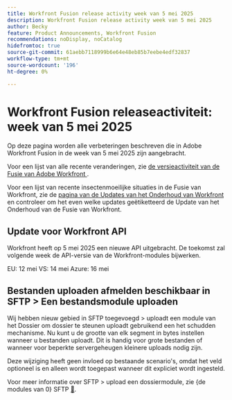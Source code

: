 ```yaml
---
title: Workfront Fusion release activity week van 5 mei 2025
description: Workfront Fusion release activity week van 5 mei 2025
author: Becky
feature: Product Announcements, Workfront Fusion
recommendations: noDisplay, noCatalog
hidefromtoc: true
source-git-commit: 61aebb7118999b6e64e48eb85b7eebe4edf32837
workflow-type: tm+mt
source-wordcount: '196'
ht-degree: 0%

---
```


# Workfront Fusion releaseactiviteit: week van 5 mei 2025

Op deze pagina worden alle verbeteringen beschreven die in Adobe Workfront Fusion in de week van 5 mei 2025 zijn aangebracht.

Voor een lijst van alle recente veranderingen, zie [ de versieactiviteit van de Fusie van Adobe Workfront ](/help/workfront-fusion/fusion-product-releases/fusion-release-activity.md).

Voor een lijst van recente insectenmoeilijke situaties in de Fusie van Workfront, zie de [ pagina van de Updates van het Onderhoud van Workfront ](https://experienceleague.adobe.com/nl/docs/workfront-known-issues/releases/current-updates) en controleer om het even welke updates geëtiketteerd de Update van het Onderhoud van de Fusie van Workfront.

## Update voor Workfront API

Workfront heeft op 5 mei 2025 een nieuwe API uitgebracht. De toekomst zal volgende week de API-versie van de Workfront-modules bijwerken.

EU: 12 mei
VS: 14 mei
Azure: 16 mei

## Bestanden uploaden afmelden beschikbaar in SFTP > Een bestandsmodule uploaden

Wij hebben nieuw gebied in SFTP toegevoegd > uploadt een module van het Dossier om dossier te steunen uploadt gebruikend een het schudden mechanisme. Nu kunt u de grootte van elk segment in bytes instellen wanneer u bestanden uploadt. Dit is handig voor grote bestanden of wanneer voor beperkte servergeheugen kleinere uploads nodig zijn.

Deze wijziging heeft geen invloed op bestaande scenario&#39;s, omdat het veld optioneel is en alleen wordt toegepast wanneer dit expliciet wordt ingesteld.

Voor meer informatie over SFTP > upload een dossiermodule, zie {de modules van 0} SFTP [&#128279;](/help/workfront-fusion/references/apps-and-modules/universal-connectors/sftp.md).

